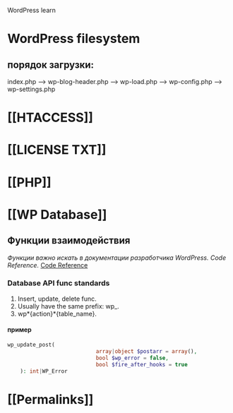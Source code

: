 WordPress learn

# WordPress filesystem

## порядок загрузки:

index.php --> wp-blog-header.php --> wp-load.php --> wp-config.php --> wp-settings.php

# [[HTACCESS]]
# [[LICENSE TXT]]
# [[PHP]]
# [[WP Database]]

## Функции взаимодействия

_Функции важно искать в документации разработчика WordPress. Code Reference._
[Code Reference](https://developer.wordpress.org/reference/)

### Database API func standards

1. Insert, update, delete func.
2. Usually have the same prefix: wp\_.
3. wp*{action}*{table_name}.

#### пример

```php
wp_update_post(
							array|object $postarr = array(),
							bool $wp_error = false,
							bool $fire_after_hooks = true
	): int|WP_Error
```

# [[Permalinks]]
